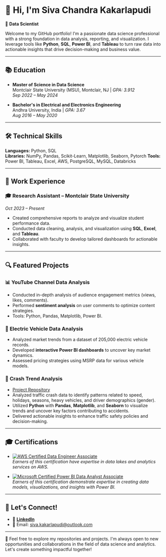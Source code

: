 # 👋 Hi, I'm Siva Chandra Kakarlapudi

🌟 **Data Scientist**

Welcome to my GitHub portfolio! I'm a passionate data science professional with a strong foundation in data analysis, reporting, and visualization. I leverage tools like **Python**, **SQL**, **Power BI**, and **Tableau** to turn raw data into actionable insights that drive decision-making and business value.

---

## 📚 Education

- **Master of Science in Data Science**  
  Montclair State University (MSU), Montclair, NJ | *GPA: 3.912*  
  *Sep 2022 – May 2024*

- **Bachelor's in Electrical and Electronics Engineering**  
  Andhra University, India | *GPA: 3.67*  
  *Aug 2016 – May 2020*

---

## 🛠️ Technical Skills

**Languages:** Python, SQL  
**Libraries:** NumPy, Pandas, Scikit-Learn, Matplotlib, Seaborn, Pytorch
**Tools:** Power BI, Tableau, Excel, AWS, PostgreSQL, MySQL, Databricks 

---

## 💼 Work Experience

### 🎓 **Research Assistant – Montclair State University**  
*Oct 2023 – Present*  
- Created comprehensive reports to analyze and visualize student performance data.
- Conducted data cleaning, analysis, and visualization using **SQL**, **Excel**, and **Tableau**.
- Collaborated with faculty to develop tailored dashboards for actionable insights.

---

## 🔍 Featured Projects

### 📊 **YouTube Channel Data Analysis**  
- Conducted in-depth analysis of audience engagement metrics (views, likes, comments).  
- Performed **sentiment analysis** on user comments to optimize content strategies.  
- Tools: Python, Pandas, Matplotlib, Power BI.  

### 🚗 **Electric Vehicle Data Analysis**  
- Analyzed market trends from a dataset of 205,000 electric vehicle records.  
- Developed **interactive Power BI dashboards** to uncover key market dynamics.  
- Assessed pricing strategies using MSRP data for various vehicle models.  

### 🚦 **Crash Trend Analysis**  
- [Project Repository](https://github.com/SivaChandraK/CrashTrendAnalysis)  
- Analyzed traffic crash data to identify patterns related to speed, holidays, seasons, heavy vehicles, and driver demographics (gender).  
- Utilized **Python** with **Pandas**, **Matplotlib**, and **Seaborn** to visualize trends and uncover key factors contributing to accidents.  
- Delivered actionable insights to enhance traffic safety policies and decision-making.  

---

## 🎓 Certifications

- [![AWS Certified Data Engineer Associate](https://images.credly.com/size/220x220/images/4bc21d8b-4afe-4fbd-9a90-a9de8bf7b240/AWS-Certified-Data-Analytics-Specialty.png)](https://www.credly.com/badges/24bb805e-074e-4590-b17d-68f736e3532f/linked_in_profile)  
  *Earners of this certification have expertise in data lakes and analytics services on AWS.*  

- [![Microsoft Certified Power BI Data Analyst Associate](https://learn.microsoft.com/en-us/users/sivachandrakakarlapudi-8794/credentials/ccf14dce666f6ac1)](https://learn.microsoft.com/en-us/users/sivachandrakakarlapudi-8794/credentials/ccf14dce666f6ac1?ref=https%3A%2F%2Fwww.linkedin.com%2F)  
  *Earners of this certification demonstrate expertise in creating data models, visualizations, and insights with Power BI.*  


---

## 🔗 Let's Connect!

- 💼 **[LinkedIn](https://www.linkedin.com/in/sivachandrakakarlapudi/)**
- 📧 Email: [siva.kakarlapudi@outlook.com](mailto:siva.kakarlapudi@outlook.com)

---

🌟 Feel free to explore my repositories and projects. I'm always open to new opportunities and collaborations in the field of data science and analytics. Let's create something impactful together!

